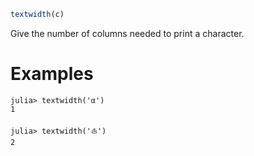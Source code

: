 ```julia
textwidth(c)
```

Give the number of columns needed to print a character.

# Examples

```jldoctest
julia> textwidth('α')
1

julia> textwidth('⛵')
2
```

